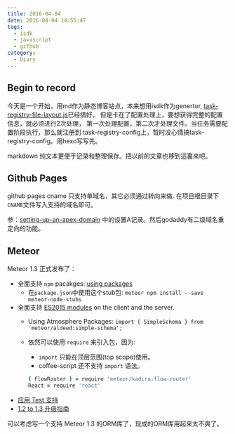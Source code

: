 ```yaml
---
title: 2016-04-04
date: 2016-04-04 14:55:47
tags:
  - isdk
  - javascript
  - github
category:
  - Diary
---
```



## Begin to record

今天是一个开始，用md作为静态博客站点，本来想用isdk作为genertor,
[task-registry-file-layout.js][task-registry-file-layout.js]已经搞好，
但是卡在了配置处理上，要想获得完整的配置信息，就必须进行2次处理，
第一次处理配置，第二次才处理文件。当任务需要配置阶段执行，那么就注册到
task-registry-config上，暂时没心情搞task-registry-config。用hexo写写先。

markdown 纯文本更便于记录和整理保存。把以前的文章也移到這裏來吧。

## Github Pages

github pages cname 只支持单域名，其它必须通过转向来做.
在项目根目录下`CNAME`文件写入支持的域名即可。

参：[setting-up-an-apex-domain][setting-up-an-apex-domain]
中的设置A记录。然后godaddy有二级域名重定向的功能。


## Meteor

Meteor 1.3 正式发布了：

* 全面支持 `npm` pacakges: [using packages](http://guide.meteor.com/using-packages.html)
  * 在`package.json`中使用这个stub包: `meteor npm install --save meteor-node-stubs`
* 全面支持 [ES2015 modules][ES2015 modules] on the client and the server.
  * Using Atmosphere Packages: `import { SimpleSchema } from 'meteor/aldeed:simple-schema';`
  * 依然可以使用 `require` 来引入包，因为:
    * `import` 只能在顶层范围(top scope)使用。
    * coffee-script 还不支持 `import` 语法。

    ``` coffee
    { FlowRouter } = require 'meteor/kadira:flow-router'
    React = require 'react'
    ```
* [应用 Test 支持](http://guide.meteor.com/testing.html)
* [1.2 to 1.3 升级指南](http://guide.meteor.com/1.3-migration.html)

可以考虑写一个支持 Meteor 1.3 的ORM库了，现成的ORM库用起来太不爽了。

[setting-up-an-apex-domain]:https://help.github.com/articles/setting-up-an-apex-domain/
[task-registry-file-layout.js]: https://github.com/snowyu/task-registry-file-layout.js
[ES2015 modules]: https://developer.mozilla.org/en/docs/web/javascript/reference/statements/import
